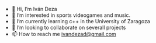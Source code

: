 - 👋 Hi, I’m Iván Deza
- 👀 I’m interested in sports videogames and music.
- 🌱 I’m currently learning c++ in the University of Zaragoza
- 💞️ I’m looking to collaborate on severall projects
- 📫 How to reach me ivandezad@gmail.com

<!---
IvanDeza1/IvanDeza1 is a ✨ special ✨ repository because its `README.md` (this file) appears on your GitHub profile.
You can click the Preview link to take a look at your changes.
--->
